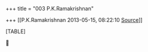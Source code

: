 +++
title = "003 P.K.Ramakrishnan"

+++
[[P.K.Ramakrishnan	2013-05-15, 08:22:10 [Source](https://groups.google.com/g/samskrita/c/wY-tC36Jsd0)]]



[TABLE]



